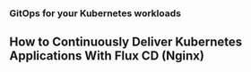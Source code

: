 ### GitOps for your Kubernetes workloads
## How to Continuously Deliver Kubernetes Applications With Flux CD (Nginx)